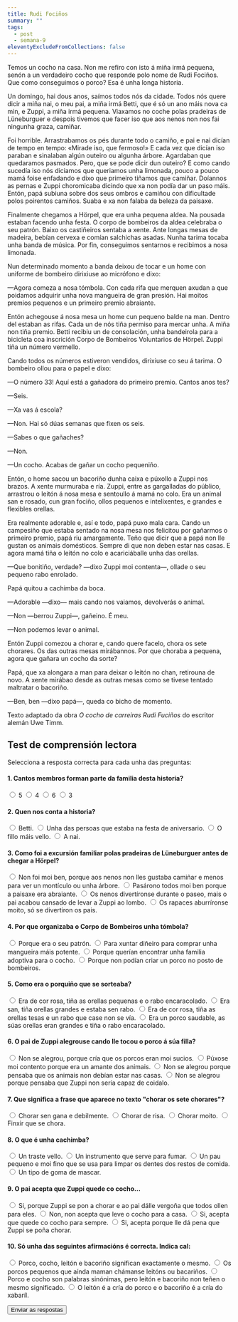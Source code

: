 ```yaml
---
title: Rudi Fociños
summary: ""
tags:
  - post
  - semana-9
eleventyExcludeFromCollections: false
---
```

<article>

Temos un cocho na casa. Non me refiro con isto á miña irmá pequena, senón a un verdadeiro cocho que responde polo nome de Rudi Fociños. Que como conseguimos o porco? Esa é unha longa historia.

Un domingo, hai dous anos, saímos todos nós da cidade. Todos nós quere dicir a miña nai, o meu pai, a miña irmá Betti, que é só un ano máis nova ca min, e Zuppi, a miña irmá pequena. Viaxamos no coche polas pradeiras de Lüneburguer e despois tivemos que facer iso que aos nenos non nos fai ningunha graza, camiñar.

Foi horrible. Arrastrabamos os pés durante todo o camiño, e pai e nai dicían de tempo en tempo: «Mirade iso, que fermoso!» E cada vez que dicían iso paraban e sinalaban algún outeiro ou algunha árbore. Agardaban que quedaramos pasmados. Pero, que se pode dicir dun outeiro? E como cando sucedía iso nós diciamos que queriamos unha limonada, pouco a pouco mamá foise enfadando e dixo que primeiro tiñamos que camiñar. Doíannos as pernas e Zuppi choromicaba dicindo que xa non podía dar un paso máis. Entón, papá subiuna sobre dos seus ombros e camiñou con dificultade polos poirentos camiños. Suaba e xa non falaba da beleza da paisaxe.

Finalmente chegamos a Hörpel, que era unha pequena aldea. Na pousada estaban facendo unha festa. O corpo de bombeiros da aldea celebraba o seu patrón. Baixo os castiñeiros sentaba a xente. Ante longas mesas de madeira, bebían cervexa e comían salchichas asadas. Nunha tarima tocaba unha banda de música. Por fin, conseguimos sentarnos e recibimos a nosa limonada.

Nun determinado momento a banda deixou de tocar e un home con uniforme de bombeiro dirixiuse ao micrófono e dixo:

—Agora comeza a nosa tómbola. Con cada rifa que merquen axudan a que poidamos adquirir unha nova mangueira de gran presión. Hai moitos premios pequenos e un primeiro premio abraiante.

Entón achegouse á nosa mesa un home cun pequeno balde na man. Dentro del estaban as rifas. Cada un de nós tiña permiso para mercar unha. A miña non tiña premio. Betti recibiu un de consolación, unha bandeirola para a bicicleta coa inscrición Corpo de Bombeiros Voluntarios de Hörpel. Zuppi tiña un número vermello.

Cando todos os números estiveron vendidos, dirixiuse co seu á tarima. O bombeiro ollou para o papel e dixo:

—O número 33! Aquí está a gañadora do primeiro premio. Cantos anos tes?

—Seis.

—Xa vas á escola?

—Non. Hai só dúas semanas que fixen os seis.

—Sabes o que gañaches?

—Non.

—Un cocho. Acabas de gañar un cocho pequeniño.

Entón, o home sacou un bacoriño dunha caixa e púxollo a Zuppi nos brazos. A xente murmuraba e ría. Zuppi, entre as gargalladas do público, arrastrou o leitón á nosa mesa e sentoullo á mamá no colo. Era un animal san e rosado, cun gran fociño, ollos pequenos e intelixentes, e grandes e flexibles orellas.

Era realmente adorable e, así e todo, papá puxo mala cara. Cando un campesiño que estaba sentado na nosa mesa nos felicitou por gañarmos o primeiro premio, papá riu amargamente. Teño que dicir que a papá non lle gustan os animais domésticos. Sempre di que non deben estar nas casas. E agora mamá tiña o leitón no colo e acariciáballe unha das orellas.

—Que bonitiño, verdade? —dixo Zuppi moi contenta—, ollade o seu pequeno rabo enrolado.

Papá quitou a cachimba da boca.

—Adorable —dixo— mais cando nos vaiamos, devolverás o animal.

—Non —berrou Zuppi—, gañeino. É meu.

—Non podemos levar o animal.

Entón Zuppi comezou a chorar e, cando quere facelo, chora os sete chorares. Os das outras mesas mirábannos. Por que choraba a pequena, agora que gañara un cocho da sorte?

Papá, que xa alongara a man para deixar o leitón no chan, retirouna de novo. A xente mirábao desde as outras mesas como se tivese tentado maltratar o bacoriño.

—Ben, ben —dixo papá—, queda co bicho de momento.

<footer>

Texto adaptado da obra *O cocho de carreiras Rudi Fuciños* do escritor alemán Uwe Timm.
</footer>

</article>

## Test de comprensión lectora

Selecciona a resposta correcta para cada unha das preguntas:

<form name="rudi-focinhos" method="POST" netlify>

  #### 1. Cantos membros forman parte da familia desta historia?
     
  <label><input type="radio" name="membros" value="a"> 5</label>
  <label><input type="radio" name="membros" value="b"> 4</label>
  <label><input type="radio" name="membros" value="c"> 6</label>
  <label><input type="radio" name="membros" value="d"> 3</label>

  #### 2. Quen nos conta a historia?

  <label><input type="radio" name="quen-conta" value="a"> Betti.</label>
  <label><input type="radio" name="quen-conta" value="b"> Unha das persoas que estaba na festa de aniversario.</label>
  <label><input type="radio" name="quen-conta" value="c"> O fillo máis vello.</label>
  <label><input type="radio" name="quen-conta" value="d"> A nai.</label>

  #### 3. Como foi a excursión familiar polas pradeiras de Lüneburguer antes de chegar a Hörpel? 

  <label><input type="radio" name="excursion" value="a"> Non foi moi ben, porque aos nenos non lles gustaba camiñar e menos para ver un montículo ou unha árbore.</label>
  <label><input type="radio" name="excursion" value="b"> Pasárono todos moi ben porque a paisaxe era abraiante.</label>
  <label><input type="radio" name="excursion" value="c"> Os nenos divertíronse durante o paseo, mais o pai acabou cansado de levar a Zuppi ao lombo.</label>
  <label><input type="radio" name="excursion" value="d"> Os rapaces aburríronse moito, só se divertiron os pais.</label>

  #### 4. Por que organizaba o Corpo de Bombeiros unha tómbola? 

  <label><input type="radio" name="tombola" value="a"> Porque era o seu patrón.</label>
  <label><input type="radio" name="tombola" value="b"> Para xuntar diñeiro para comprar unha mangueira máis potente.</label>
  <label><input type="radio" name="tombola" value="c"> Porque querían encontrar unha familia adoptiva para o cocho.</label>
  <label><input type="radio" name="tombola" value="d"> Porque non podían criar un porco no posto de bombeiros.</label>

  #### 5. Como era o porquiño que se sorteaba?

  <label><input type="radio" name="porquinho" value="a"> Era de cor rosa, tiña as orellas pequenas e o rabo encaracolado.</label>
  <label><input type="radio" name="porquinho" value="b"> Era san, tiña orellas grandes e estaba sen rabo.</label>
  <label><input type="radio" name="porquinho" value="c"> Era de cor rosa, tiña as orellas tesas e un rabo que case non se vía.</label>
  <label><input type="radio" name="porquinho" value="d"> Era un porco saudable, as súas orellas eran grandes e tiña o rabo encaracolado.</label>

  #### 6. O pai de Zuppi alegrouse cando lle tocou o porco á súa filla?

  <label><input type="radio" name="pai-zuppi" value="a"> Non se alegrou, porque cría que os porcos eran moi sucios.</label>
  <label><input type="radio" name="pai-zuppi" value="b"> Púxose moi contento porque era un amante dos animais.</label>
  <label><input type="radio" name="pai-zuppi" value="c"> Non se alegrou porque pensaba que os animais non debían estar nas casas.</label>
  <label><input type="radio" name="pai-zuppi" value="d"> Non se alegrou porque pensaba que Zuppi non sería capaz de coidalo.</label>

  #### 7. Que significa a frase que aparece no texto "chorar os sete chorares"?

  <label><input type="radio" name="chorar-7-chorares" value="a"> Chorar sen gana e debilmente.</label>
  <label><input type="radio" name="chorar-7-chorares" value="b"> Chorar de risa.</label>
  <label><input type="radio" name="chorar-7-chorares" value="c"> Chorar moito.</label>
  <label><input type="radio" name="chorar-7-chorares" value="d"> Finxir que se chora.</label>

  #### 8. O que é unha cachimba?

  <label><input type="radio" name="cachimba" value="a"> Un traste vello.</label>
  <label><input type="radio" name="cachimba" value="b"> Un instrumento que serve para fumar.</label>
  <label><input type="radio" name="cachimba" value="c"> Un pau pequeno e moi fino que se usa para limpar os dentes dos restos de comida.</label>
  <label><input type="radio" name="cachimba" value="d"> Un tipo de goma de mascar.</label>

  #### 9. O pai acepta que Zuppi quede co cocho...

  <label><input type="radio" name="acepta-cocho" value="a"> Si, porque Zuppi se pon a chorar e ao pai dálle vergoña que todos ollen para eles.</label>
  <label><input type="radio" name="acepta-cocho" value="b"> Non, non acepta que leve o cocho para a casa.</label>
  <label><input type="radio" name="acepta-cocho" value="c"> Si, acepta que quede co cocho para sempre.</label>
  <label><input type="radio" name="acepta-cocho" value="d"> Si, acepta porque lle dá pena que Zuppi se poña chorar.</label>

  #### 10. Só unha das seguintes afirmacións é correcta. Indica cal:

  <label><input type="radio" name="afirmacions" value="a"> Porco, cocho, leitón e bacoriño significan exactamente o mesmo.</label>
  <label><input type="radio" name="afirmacions" value="b"> Os porcos pequenos que aínda maman chámanse leitóns ou bacariños.</label>
  <label><input type="radio" name="afirmacions" value="c"> Porco e cocho son palabras sinónimas, pero leitón e bacoriño non teñen o  mesmo significado.</label>
  <label><input type="radio" name="afirmacions" value="d"> O leitón é a cría do porco e o bacoriño é a cría do xabaríl.</label>

  <button type="submit" name="submit">Enviar as respostas</button>
</form>
